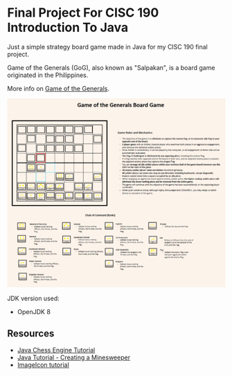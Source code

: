 # Final Project For CISC 190 Introduction To Java

Just a simple strategy board game made in Java for my CISC 190 final project.

Game of the Generals (GoG), also known as "Salpakan", is a board game
originated in the Philippines.

More info on [Game of the Generals](https://en.wikipedia.org/wiki/Game_of_the_Generals).

![Game of the Generals](./gog.png)

JDK version used:

  - OpenJDK 8


## Resources

  - [Java Chess Engine Tutorial](https://www.youtube.com/watch?v=h8fSdSUKttk&list=PLOJzCFLZdG4zk5d-1_ah2B4kqZSeIlWtt)
  - [Java Tutorial - Creating a Minesweeper](https://www.youtube.com/watch?v=RFpJp62ZoY8&list=PLGxHvpw-PAk6QvPw0fYe8bks31GRKvymK)
  - [ImageIcon tutorial](http://zetcode.com/java/imageicon/)

